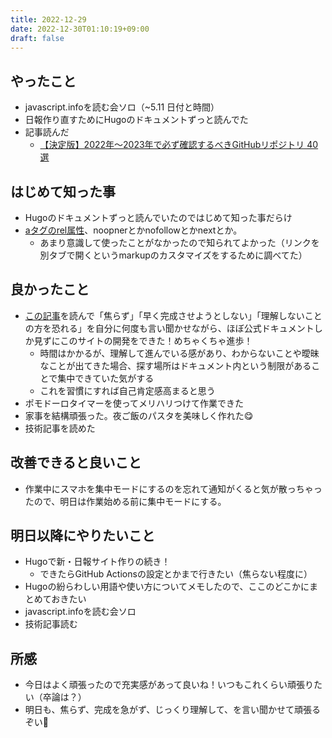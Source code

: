 ```yaml
---
title: 2022-12-29
date: 2022-12-30T01:10:19+09:00
draft: false
---
```


## やったこと
- javascript.infoを読む会ソロ（~5.11 日付と時間）
- 日報作り直すためにHugoのドキュメントずっと読んでた
- 記事読んだ
  - [【決定版】2022年～2023年で必ず確認するべきGitHubリポジトリ 40選](https://zenn.dev/nameless_sn/articles/awesome_githubrepo_for_2022#%E3%81%BE%E3%81%A8%E3%82%81)
  

## はじめて知った事
- Hugoのドキュメントずっと読んでいたのではじめて知った事だらけ
- [aタグのrel属性](https://tenderfeel.xsrv.jp/html-xhtml/4056/)、noopnerとかnofollowとかnextとか。
  - あまり意識して使ったことがなかったので知られてよかった（リンクを別タブで開くというmarkupのカスタマイズをするために調べてた）

## 良かったこと
- [この記事](https://simplearchitect.hatenablog.com/entry/2018/09/18/080347)を読んで「焦らず」「早く完成させようとしない」「理解しないことの方を恐れる」を自分に何度も言い聞かせながら、ほぼ公式ドキュメントしか見ずにこのサイトの開発をできた！めちゃくちゃ進歩！
  - 時間はかかるが、理解して進んでいる感があり、わからないことや曖昧なことが出てきた場合、探す場所はドキュメント内という制限があることで集中できていた気がする
  - これを習慣にすれば自己肯定感高まると思う
- ポモドーロタイマーを使ってメリハリつけて作業できた
- 家事を結構頑張った。夜ご飯のパスタを美味しく作れた😋
- 技術記事を読めた

## 改善できると良いこと
- 作業中にスマホを集中モードにするのを忘れて通知がくると気が散っちゃったので、明日は作業始める前に集中モードにする。

## 明日以降にやりたいこと
- Hugoで新・日報サイト作りの続き！
  - できたらGitHub Actionsの設定とかまで行きたい（焦らない程度に）
- Hugoの紛らわしい用語や使い方についてメモしたので、ここのどこかにまとめておきたい
- javascript.infoを読む会ソロ
- 技術記事読む  

## 所感
- 今日はよく頑張ったので充実感があって良いね！いつもこれくらい頑張りたい（卒論は？）
- 明日も、焦らず、完成を急がず、じっくり理解して、を言い聞かせて頑張るぞい💪